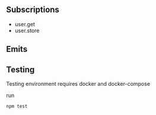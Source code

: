 

## Subscriptions

  * user.get
  * user.store

## Emits




## Testing

Testing environment requires docker and docker-compose

run

    npm test
